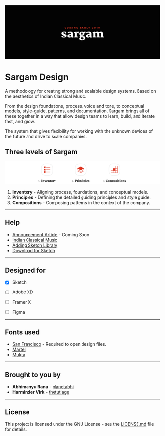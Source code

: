 ![](Help/Images/cover.png)

# Sargam Design

A methodology for creating strong and scalable design systems. Based on the aesthetics of Indian Classical Music.

From the design foundations, process, voice and tone, to conceptual models, style-guide, patterns, and documentation. Sargam brings all of these together in a way that allow design teams to learn, build, and iterate fast, and grow. 

The system that gives flexibility for working with the unknown devices of the future and drive to scale companies.


## Three levels of Sargam

![](Help/Images/levels.png)

1. **Inventory** - Aligning process, foundations, and conceptual models.
2. **Principles** - Defining the detailed guiding principles and style guide.
3. **Compositions** - Composing patterns in the context of the company.


-----


## Help
* [Announcement Article]() - Coming Soon
* [Indian Classical Music](../blob/master/Help/Indian%20Classical%20Music.md)
* [Adding Sketch Library](https://sketchapp.com/docs/libraries/adding-libraries)
* [Download for Sketch](../blob/master/Sketch/Sargam%200.1.sketch.md)


-----

## Designed for
- [x] Sketch
- [ ] Adobe XD
- [ ] Framer X
- [ ] Figma


-----


## Fonts used

* [San Francisco](https://developer.apple.com/fonts/) - Required to open design files.  
* [Martel](https://github.com/typeoff/martel_sans)  
* [Mukta](https://github.com/EkType/Mukta)


-----


## Brought to you by

* **Abhimanyu Rana** - [planetabhi](https://github.com/planetabhi)
* **Harminder Virk** - [thetutlage](https://github.com/thetutlage)


-----


## License

This project is licensed under the GNU License - see the [LICENSE.md](Sargam/LICENSE) file for details.


